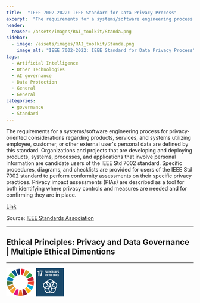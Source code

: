 ```yaml
---
title:  "IEEE 7002-2022: IEEE Standard for Data Privacy Process"  
excerpt:  "The requirements for a systems/software engineering process for privacy-oriented considerations regarding products, services, and systems utilizing employee, customer, or other external user's personal data are defined by this standard. Org (...)"  
header:
  teaser: /assets/images/RAI_toolkit/Standa.png
sidebar:
  - image: /assets/images/RAI_toolkit/Standa.png
    image_alt: "IEEE 7002-2022: IEEE Standard for Data Privacy Process"
tags:
  - Artificial Intelligence
  - Other Technologies
  - AI governance
  - Data Protection
  - General
  - General
categories:
  - governance
  - Standard
---
```

The requirements for a systems/software engineering process for privacy-oriented considerations regarding products, services, and systems utilizing employee, customer, or other external user's personal data are defined by this standard. Organizations and projects that are developing and deploying products, systems, processes, and applications that involve personal information are candidate users of the IEEE Std 7002 standard. Specific procedures, diagrams, and checklists are provided for users of the IEEE Std 7002 standard to perform conformity assessments on their specific privacy practices. Privacy impact assessments (PIAs) are described as a tool for both identifying where privacy controls and measures are needed and for confirming they are in place.

[Link](https://standards.ieee.org/ieee/7001/6929/)

Source: [IEEE Standards Association](https://standards.ieee.org/)

<hr>
<h2>Ethical Principles: Privacy and Data Governance | Multiple Ethical Dimentions</h2>
<hr>

<img src="/assets/images/sdg/SDG_Wheel_WEB/SDG_Wheel_WEB.png" width="15%"/>
<img src="/assets/images/sdg/SDG_Icons_2019_WEB/E-WEB-Goal-17.png" Width = "15%"/>
